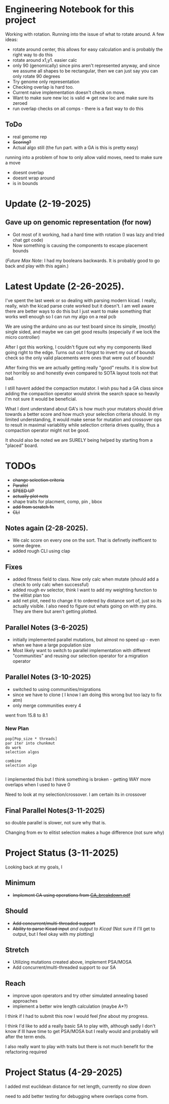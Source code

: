 # Engineering Notebook for this project

Working with rotation. Running into the issue of what to rotate around. 
A few ideas:
- rotate around center, this allows for easy calculation and is probably the right way to do this
- rotate around x1,y1. easier calc
- only 90 (genomically) since pins aren't represented anyway, and since we assume all shapes to be rectangular, then we can just say you can only rotate 90 degrees
- Try genome only representation
- Checking overlap is hard too. 
- Current naive implementation doesn't check on move. 
- Want to make sure new loc is valid => get new loc and make sure its zeroed
- run overlap checks on all comps - there is a fast way to do this 


## ToDo
- real genome rep
- ~~Scoring?~~ 
- Actual algo still (the fun part. with a GA is this is pretty easy)


running into a problem of how to only allow valid moves, need to make sure a move
- doesnt overlap
- doesnt wrap around
- is in bounds
# Update (2-19-2025)

## Gave up on genomic representation (for now)
- Got most of it working, had a hard time with rotation (I was lazy and tried chat gpt code)
- Now something is causing the components to escape placement bounds 

(*Future Max Note:* I had my booleans backwards. It is probably good to go back and play with this again.)


# Latest Update (2-26-2025). 
I've spent the last week or so dealing with parsing modern kicad. I really, really, wish the kicad parse crate worked but it doesn't. 
I am well aware there are better ways to do this but I just want to make something that works well enough so I can run my algo on a real pcb

We are using the arduino uno as our test board since its simple, (mostly) single sided, and maybe we can get good results (especially if we lock the micro controller)

After I got this working, I couldn't figure out why my components liked going right to the edge. Turns out out I forgot to invert my out of bounds check so the only valid placements were ones that were out of bounds!

After fixing this we are actually getting really "good" results. it is slow but not horribly so and honestly even compared to SOTA layout tools not that bad. 

I still havent added the compaction mutator. I wish psu had a GA class since adding the compaction operator would shrink the search space so heavily I'm not sure it would be beneficial. 

What I dont understand about GA's is how much your mutators should drive towards a better score and how much your selection criteria should. In my limited understanding, it would make sense for mutation and crossover ops to result in maximal variablitiy while selection criteria drives quality, thus a compaction operator might not be good. 

It should also be noted we are SURELY being helped by starting from a "placed" board. 


# TODOs
- ~~change selection criteria~~
- ~~Parallel~~
- ~~SPEED UP~~
- ~~actually plot nets~~
- shape traits for placment, comp, pin , bbox
- ~~add from scratch fn~~
- ~~CLI~~

## Notes again (2-28-2025). 
- We calc score on every one on the sort. That is definetly inefficent to some degree. 
- added rough CLI using clap
## Fixes
- added fitness field to class. Now only calc when mutate (should add a check to only calc when successful)
- added rough ev selector, think I want to add my weighting function to the elitist plan too
- add net plot, need to change it to ordered by distance sort of, just so its actually visible. I also need to figure out whats going on with my pins. They are there but aren't getting plotted.

## Parallel Notes (3-6-2025)
- initially implemented parallel mutations, but almost no speed up - even when we have a large population size
- Most likely want to switch to parallel implementation with different "communities" and reusing our selection operator for a migration operator

## Parallel Notes (3-10-2025)
- switched to using communities/migrations
- since we have to clone ( I know I am doing this wrong but too lazy to fix atm)
- only merge communities every 4

went from 15.8 to 8.1 

### New Plan 
```pseudo code
pop[Pop_size * threads]
par iter into chunkmut
do work
selection algos

combine
selection algo


```

I implemented this but I think something is broken - getting WAY more overlaps when I used to have 0

Need to look at my selection/crossover. I am certain its in crossover

## Final Parallel Notes(3-11-2025)
so double parallel is slower, not sure why that is. 

Changing from ev to elitist selection makes a huge difference (not sure why)


# Project Status (3-11-2025)
Looking back at my goals, I 
## Minimum
- ~~Implement GA using operations from [GA_breakdown.pdf](GA_breakdown.pdf)~~
## Should
-  ~~Add concurrent/multi-threaded support~~
-  ~~Ability to parse Kicad input~~ *and output to Kicad* (Not sure if I'll get to output, but I feel okay with my plotting)
## Stretch
-  Utilizing mutations created above, implement PSA/MOSA 
-  Add concurrent/multi-threaded support to our SA 
## Reach
-  improve upon operators and try other simulated annealing based approaches
-  implement a better wire length calculation (maybe A*?)


I think if I had to submit this now I would feel *fine* about my progress. 

I think I'd like to add a really basic SA to play with, although sadly I don't know if Ill have time to get PSA/MOSA but I really would and probably will after the term ends.

I also really want to play with traits but there is not much benefit for the refactoring required




# Project Status (4-29-2025)
I added mst euclidean distance for net length, currently no slow down

need to add better testing for debugging where overlaps come from.